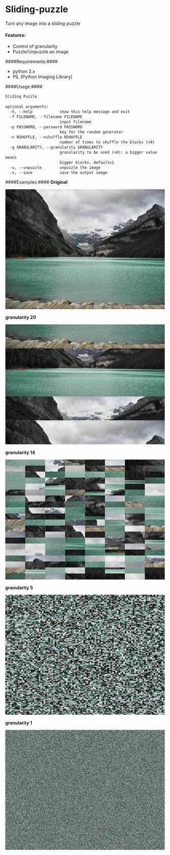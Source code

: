 Sliding-puzzle
==============

Turn any image into a sliding puzzle 

#### Features: ####
* Control of granularity
* Puzzle/Unpuzzle an image


####Requirements:####
* python 2.x
* PIL (Python Imaging Library)

####Usage:####

    Sliding Puzzle
    
    optional arguments:
      -h, --help            show this help message and exit
      -f FILENAME, --filename FILENAME
                            input filename
      -p PASSWORD, --password PASSWORD
                            key for the random generator
      -n NSHUFFLE, --nshuffle NSHUFFLE
                            number of times to shuffle the blocks (>0)
      -g GRANULARITY, --granularity GRANULARITY
                            granularity to be used (>0): a bigger value means
                            bigger blocks, default=1
      -u, --unpuzzle        unpuzzle the image
      -s, --save            save the output image

     
####Examples:####
**Original**

![eg](https://raw.githubusercontent.com/AlexPnt/sliding-puzzle/master/img/sea.png)

**granularity 20**

![eg](https://raw.githubusercontent.com/AlexPnt/sliding-puzzle/master/img/sea_puzzled_20.png)

**granularity 14**

![eg](https://raw.githubusercontent.com/AlexPnt/sliding-puzzle/master/img/sea_puzzled_14.png)

**granularity 5**

![eg](https://raw.githubusercontent.com/AlexPnt/sliding-puzzle/master/img/sea_puzzled_5.png)

**granularity 1**

![eg](https://raw.githubusercontent.com/AlexPnt/sliding-puzzle/master/img/sea_puzzled_1.png)
